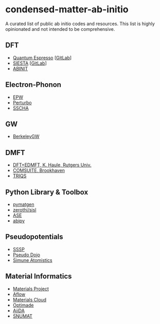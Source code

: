 # condensed-matter-ab-initio
A curated list of public ab initio codes and resources. This list is highly opinionated and not intended to be comprehensive.

## DFT
- [Quantum Espresso](https://www.quantum-espresso.org/) [[GitLab](https://gitlab.com/QEF/q-e)]
- [SIESTA](https://siesta-project.org/siesta/) [[GitLab](https://gitlab.com/siesta-project/siesta)]
- [ABINIT](https://www.abinit.org/)

## Electron-Phonon 
- [EPW](https://epw-code.org/)
- [Perturbo](https://perturbo-code.github.io/)
- [SSCHA](http://sscha.eu/)

## GW
- [BerkeleyGW](https://berkeleygw.org/)

## DMFT
- [DFT+EDMFT, K. Haule, Rutgers Univ.](http://hauleweb.rutgers.edu/tutorials/)
- [COMSUITE, Brookhaven](https://github.com/comscope/comsuite)
- [TRIQS](https://triqs.github.io/triqs/latest/)

## Python Library & Toolbox
- [pymatgen](https://pymatgen.org/)
- [zerothi/sisl](https://github.com/zerothi/sisl)
- [ASE](https://wiki.fysik.dtu.dk/ase/index.html)
- [abipy](https://github.com/abinit/abipy)

## Pseudopotentials
- [SSSP](https://www.materialscloud.org/discover/sssp/table/precision)
- [Pseudo Dojo](http://www.pseudo-dojo.org/)
- [Simune Atomistics](https://www.simuneatomistics.com/siesta/siesta-pseudos-and-basis-database/)

## Material Informatics
- [Materials Project](https://materialsproject.org/)
- [Aflow](http://aflowlib.org/)
- [Materials Cloud](https://materialscloud.org/)
- [Optimade](https://www.optimade.org/)
- [AiiDA](https://www.aiida.net/)
- [SNUMAT](https://www.snumat.com/)
 
